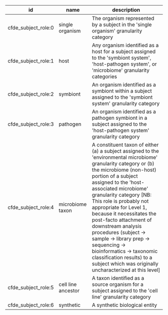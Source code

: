 id | name | description
---|------|------------
cfde_subject_role:0 | single organism | The organism represented by a subject in the 'single organism' granularity category
cfde_subject_role:1 | host | Any organism identified as a host for a subject assigned to the 'symbiont system', 'host-pathogen system', or 'microbiome' granularity categories
cfde_subject_role:2 | symbiont | An organism identified as a symbiont within a subject assigned to the 'symbiont system' granularity category
cfde_subject_role:3 | pathogen | An organism identified as a pathogen symbiont in a subject assigned to the 'host-pathogen system' granularity category
cfde_subject_role:4 | microbiome taxon | A constituent taxon of either (a) a subject assigned to the 'environmental microbiome' granularity category or (b) the microbiome (non-host) portion of a subject assigned to the 'host-associated microbiome' granularity category [NB: This role is probably not appropriate for Level 1, because it necessitates the post-facto attachment of downstream analysis procedures (subject -> sample -> library prep -> sequencing -> bioinformatics -> taxonomic classification results) to a subject which was originally uncharacterized at this level]
cfde_subject_role:5 | cell line ancestor | A taxon identified as a source organism for a subject assigned to the 'cell line' granularity category
cfde_subject_role:6 | synthetic | A synthetic biological entity